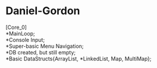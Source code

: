 # Daniel-Gordon
[Core_0]  
*MainLoop;  
*Console Input;  
*Super-basic Menu Navigation;  
*DB created, but still empty;  
*Basic DataStructs{ArrayList, *LinkedList, Map, MultiMap};
